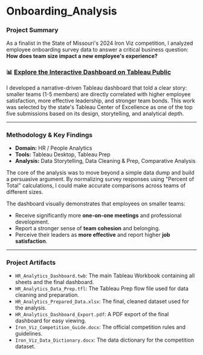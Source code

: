 # Onboarding_Analysis

### Project Summary

As a finalist in the State of Missouri's 2024 Iron Viz competition, I analyzed employee onboarding survey data to answer a critical business question: **How does team size impact a new employee's experience?**

### 📊 [Explore the Interactive Dashboard on Tableau Public](https://public.tableau.com/app/profile/michael.stroud6371/viz/MichaelStroudIronViz2024/IronVizDashboard?publish=yes)

I developed a narrative-driven Tableau dashboard that told a clear story: smaller teams (1-5 members) are directly correlated with higher employee satisfaction, more effective leadership, and stronger team bonds. This work was selected by the state's Tableau Center of Excellence as one of the top five submissions based on its design, storytelling, and analytical depth.

---

### Methodology & Key Findings

* **Domain:** HR / People Analytics
* **Tools:** Tableau Desktop, Tableau Prep
* **Analysis:** Data Storytelling, Data Cleaning & Prep, Comparative Analysis

The core of the analysis was to move beyond a simple data dump and build a persuasive argument. By normalizing survey responses using "Percent of Total" calculations, I could make accurate comparisons across teams of different sizes.

The dashboard visually demonstrates that employees on smaller teams:
* Receive significantly more **one-on-one meetings** and professional development.
* Report a stronger sense of **team cohesion** and belonging.
* Perceive their leaders as **more effective** and report higher **job satisfaction**.

---

### Project Artifacts

* `HR_Analytics_Dashboard.twb`: The main Tableau Workbook containing all sheets and the final dashboard.
* `HR_Analytics_Data_Prep.tfl`: The Tableau Prep flow file used for data cleaning and preparation.
* `HR_Analytics_Prepared_Data.xlsx`: The final, cleaned dataset used for the analysis.
* `HR_Analytics_Dashboard_Export.pdf`: A PDF export of the final dashboard for easy viewing.
* `Iron_Viz_Competition_Guide.docx`: The official competition rules and guidelines.
* `Iron_Viz_Data_Dictionary.docx`: The data dictionary for the competition dataset.
